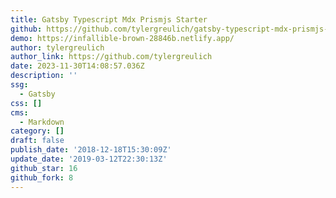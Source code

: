 ```yaml
---
title: Gatsby Typescript Mdx Prismjs Starter
github: https://github.com/tylergreulich/gatsby-typescript-mdx-prismjs-starter
demo: https://infallible-brown-28846b.netlify.app/
author: tylergreulich
author_link: https://github.com/tylergreulich
date: 2023-11-30T14:08:57.036Z
description: ''
ssg:
  - Gatsby
css: []
cms:
  - Markdown
category: []
draft: false
publish_date: '2018-12-18T15:30:09Z'
update_date: '2019-03-12T22:30:13Z'
github_star: 16
github_fork: 8
---
```

